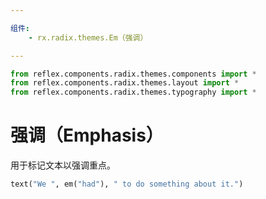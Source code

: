 ```yaml
---

组件:
    - rx.radix.themes.Em（强调）

---
```


```python exec
from reflex.components.radix.themes.components import *
from reflex.components.radix.themes.layout import *
from reflex.components.radix.themes.typography import *
```

# 强调（Emphasis）

用于标记文本以强调重点。

```python demo
text("We ", em("had"), " to do something about it.")
```


